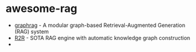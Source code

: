 # awesome-rag

- [graphrag](https://github.com/microsoft/graphrag) - A modular graph-based Retrieval-Augmented Generation (RAG) system
- [R2R](https://github.com/SciPhi-AI/R2R) - SOTA RAG engine with automatic knowledge graph construction
- 
